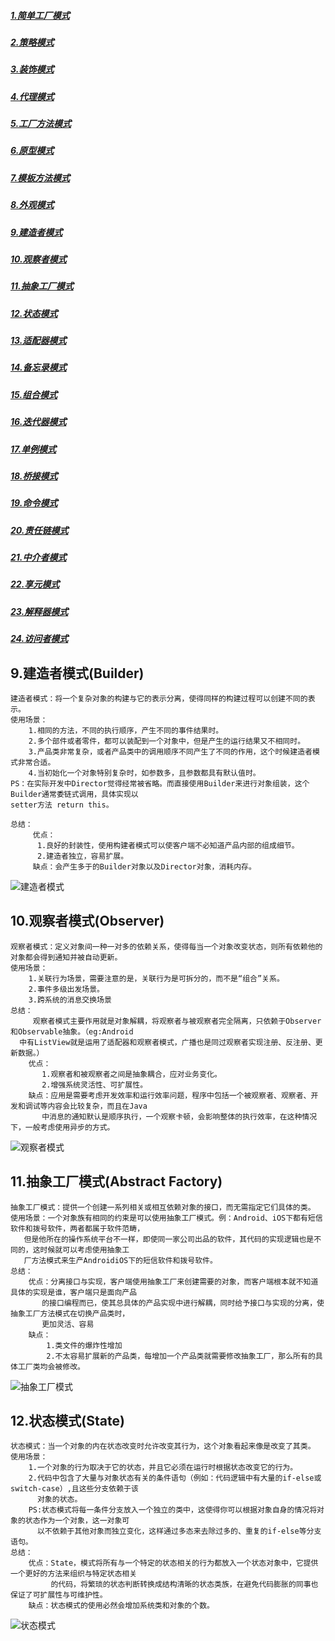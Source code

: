 ##### [1.简单工厂模式](https://github.com/huangruqi88/DesighModeSample/blob/master/pattern1.md)
##### [2.策略模式](https://github.com/huangruqi88/DesighModeSample/blob/master/pattern1.md)
##### [3.装饰模式](https://github.com/huangruqi88/DesighModeSample/blob/master/pattern1.md)
##### [4.代理模式](https://github.com/huangruqi88/DesighModeSample/blob/master/pattern1.md)

##### [5.工厂方法模式](https://github.com/huangruqi88/DesighModeSample/blob/master/pattern2.md)
##### [6.原型模式](https://github.com/huangruqi88/DesighModeSample/blob/master/pattern2.md)
##### [7.模板方法模式](https://github.com/huangruqi88/DesighModeSample/blob/master/pattern2.md)
##### [8.外观模式](https://github.com/huangruqi88/DesighModeSample/blob/master/pattern2.md)

##### [9.建造者模式](#9.建造者模式)
##### [10.观察者模式](#10.观察者模式)
##### [11.抽象工厂模式](#11.抽象工厂模式)
##### [12.状态模式](#12.状态模式)

##### [13.适配器模式](https://github.com/huangruqi88/DesighModeSample/blob/master/pattern4.md)
##### [14.备忘录模式](https://github.com/huangruqi88/DesighModeSample/blob/master/pattern4.md)
##### [15.组合模式](https://github.com/huangruqi88/DesighModeSample/blob/master/pattern4.md)
##### [16.迭代器模式](https://github.com/huangruqi88/DesighModeSample/blob/master/pattern4.md)

##### [17.单例模式](https://github.com/huangruqi88/DesighModeSample/blob/master/pattern5.md)
##### [18.桥接模式](https://github.com/huangruqi88/DesighModeSample/blob/master/pattern5.md)
##### [19.命令模式](https://github.com/huangruqi88/DesighModeSample/blob/master/pattern5.md)
##### [20.责任链模式](https://github.com/huangruqi88/DesighModeSample/blob/master/pattern5.md)

##### [21.中介者模式](https://github.com/huangruqi88/DesighModeSample/blob/master/pattern6.md)
##### [22.享元模式](https://github.com/huangruqi88/DesighModeSample/blob/master/pattern6.md)
##### [23.解释器模式](https://github.com/huangruqi88/DesighModeSample/blob/master/pattern6.md)
##### [24.访问者模式](https://github.com/huangruqi88/DesighModeSample/blob/master/pattern6.md)

<div id="9.建造者模式"></div>

## 9.建造者模式(Builder)
	建造者模式：将一个复杂对象的构建与它的表示分离，使得同样的构建过程可以创建不同的表示。
	使用场景：
		1.相同的方法，不同的执行顺序，产生不同的事件结果时。
		2.多个部件或者零件，都可以装配到一个对象中，但是产生的运行结果又不相同时。
		3.产品类非常复杂，或者产品类中的调用顺序不同产生了不同的作用，这个时候建造者模式非常合适。
		4.当初始化一个对象特别复杂时，如参数多，且参数都具有默认值时。
	PS：在实际开发中Director觉得经常被省略。而直接使用Builder来进行对象组装，这个Builder通常委链式调用，具体实现以
	setter方法 return this。
	
	总结：
	     优点：
		  1.良好的封装性，使用构建者模式可以使客户端不必知道产品内部的组成细节。
		  2.建造者独立，容易扩展。
	     缺点：会产生多于的Builder对象以及Director对象，消耗内存。

![建造者模式](https://i.imgur.com/PVfECmR.png)

<div id="10.观察者模式"></div>

## 10.观察者模式(Observer)
	观察者模式：定义对象间一种一对多的依赖关系，使得每当一个对象改变状态，则所有依赖他的对象都会得到通知并被自动更新。
	使用场景：
		1.关联行为场景，需要注意的是，关联行为是可拆分的，而不是“组合”关系。
		2.事件多级出发场景。
		3.跨系统的消息交换场景
	总结：
		 观察者模式主要作用就是对象解耦，将观察者与被观察者完全隔离，只依赖于Observer和Observable抽象。（eg:Android
	  中有ListView就是运用了适配器和观察者模式，广播也是同过观察者实现注册、反注册、更新数据。）
		优点：  
		   1.观察者和被观察者之间是抽象耦合，应对业务变化。
		   2.增强系统灵活性、可扩展性。
		缺点：应用是需要考虑开发效率和运行效率问题，程序中包括一个被观察者、观察者、开发和调试等内容会比较复杂，而且在Java
	       中消息的通知默认是顺序执行，一个观察卡顿，会影响整体的执行效率，在这种情况下，一般考虑使用异步的方式。

![观察者模式](https://i.imgur.com/IvoIxIb.png)

<div id="11.抽象工厂模式"></div>

## 11.抽象工厂模式(Abstract Factory)
	抽象工厂模式：提供一个创建一系列相关或相互依赖对象的接口，而无需指定它们具体的类。
	使用场景：一个对象族有相同的约束是可以使用抽象工厂模式。例：Android、iOS下都有短信软件和拨号软件，两者都属于软件范畴，
	   但是他所在的操作系统平台不一样，即使同一家公司出品的软件，其代码的实现逻辑也是不同的，这时候就可以考虑使用抽象工
	   厂方法模式来生产AndroidiOS下的短信软件和拨号软件。
	总结：
	    优点：分离接口与实现，客户端使用抽象工厂来创建需要的对象，而客户端根本就不知道具体的实现是谁，客户端只是面向产品
	       的接口编程而已，使其总具体的产品实现中进行解耦，同时给予接口与实现的分离，使抽象工厂方法模式在切换产品类时，
	       更加灵活、容易
	    缺点：
		    1.类文件的爆炸性增加
		    2.不太容易扩展新的产品类，每增加一个产品类就需要修改抽象工厂，那么所有的具体工厂类均会被修改。
			
![抽象工厂模式](https://i.imgur.com/9Oi56vE.png)

<div id="12.状态模式"></div>

## 12.状态模式(State)
	状态模式：当一个对象的内在状态改变时允许改变其行为，这个对象看起来像是改变了其类。
	使用场景：
	    1.一个对象的行为取决于它的状态，并且它必须在运行时根据状态改变它的行为。
	    2.代码中包含了大量与对象状态有关的条件语句（例如：代码逻辑中有大量的if-else或switch-case）,且这些分支依赖于该
	      对象的状态。
	    PS:状态模式将每一条件分支放入一个独立的类中，这使得你可以根据对象自身的情况将对象的状态作为一个对象，这一对象可
	      以不依赖于其他对象而独立变化，这样通过多态来去除过多的、重复的if-else等分支语句。
	总结：
	    优点：State，模式将所有与一个特定的状态相关的行为都放入一个状态对象中，它提供一个更好的方法来组织与特定状态相关
	         的代码，将繁琐的状态判断转换成结构清晰的状态类族，在避免代码膨胀的同事也保证了可扩展性与可维护性。
	    缺点：状态模式的使用必然会增加系统类和对象的个数。


![状态模式](https://i.imgur.com/HQDblgk.png)

